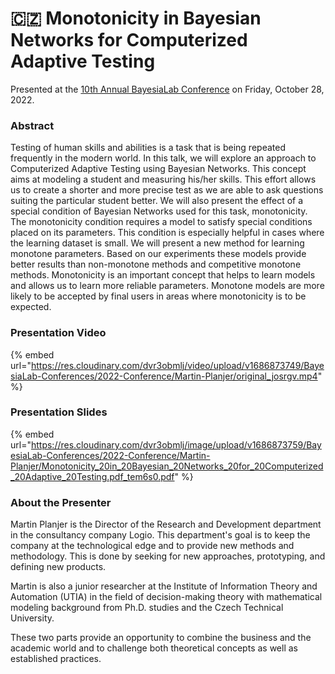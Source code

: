 # 🇨🇿 Monotonicity in Bayesian Networks for Computerized Adaptive Testing

Presented at the [10th Annual BayesiaLab Conference](./) on Friday, October 28, 2022.

### Abstract&#x20;

Testing of human skills and abilities is a task that is being repeated frequently in the modern world. In this talk, we will explore an approach to Computerized Adaptive Testing using Bayesian Networks. This concept aims at modeling a student and measuring his/her skills. This effort allows us to create a shorter and more precise test as we are able to ask questions suiting the particular student better. We will also present the effect of a special condition of Bayesian Networks used for this task, monotonicity. The monotonicity condition requires a model to satisfy special conditions placed on its parameters. This condition is especially helpful in cases where the learning dataset is small. We will present a new method for learning monotone parameters. Based on our experiments these models provide better results than non-monotone methods and competitive monotone methods. Monotonicity is an important concept that helps to learn models and allows us to learn more reliable parameters. Monotone models are more likely to be accepted by final users in areas where monotonicity is to be expected.

### Presentation Video

{% embed url="https://res.cloudinary.com/dvr3obmlj/video/upload/v1686873749/BayesiaLab-Conferences/2022-Conference/Martin-Planjer/original_josrgv.mp4" %}

### Presentation Slides

{% embed url="https://res.cloudinary.com/dvr3obmlj/image/upload/v1686873759/BayesiaLab-Conferences/2022-Conference/Martin-Planjer/Monotonicity_20in_20Bayesian_20Networks_20for_20Computerized_20Adaptive_20Testing.pdf_tem6s0.pdf" %}

### About the Presenter&#x20;

Martin Planjer is the Director of the Research and Development department in the consultancy company Logio. This department's goal is to keep the company at the technological edge and to provide new methods and methodology. This is done by seeking for new approaches, prototyping, and defining new products.

Martin is also a junior researcher at the Institute of Information Theory and Automation (UTIA) in the field of decision-making theory with mathematical modeling background from Ph.D. studies and the Czech Technical University.

These two parts provide an opportunity to combine the business and the academic world and to challenge both theoretical concepts as well as established practices.
